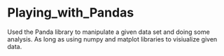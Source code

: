# Playing_with_Pandas

Used the Panda library to manipulate a given data set and doing some analysis.
As long as using numpy and matplot libraries to visiualize given data.
